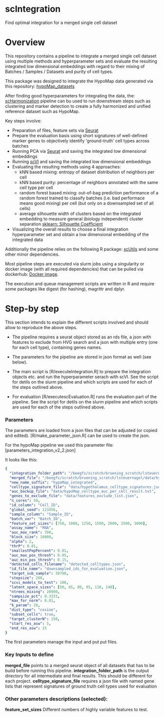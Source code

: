 # scIntegration
Find optimal integration for a merged single cell dataset

# Overview 

This repository contains a pipeline to integrate a merged single cell dataset using multiple methods and hyperparameter sets and evaluate the resulting integrated low dimensional embeddings with regard to their mixing of Batches / Samples / Datasets and purity of cell types.

This package was designed to integrate the HypoMap data generated via this repository: [hypoMap_datasets](https://github.sf.mpg.de/lsteuernagel/hypoMap_datasets)

After finding good hyperparameters for integrating the data, the: [scHarmonization](https://github.sf.mpg.de/lsteuernagel/scHarmonization) pipeline can bu used to run downstream steps such as clustering and marker detection to create a fully harmonized and unified reference dataset such as HypoMap.

Key steps involve:

- Preparation of files, feature sets  via [Seurat](https://satijalab.org/seurat/) 
- Prepare the evaluation basis using short signatures of well-defined marker genes to objectively identify 'ground-truth' cell types across batches
- Running PCA via [Seurat](https://satijalab.org/seurat/) and saving the integrated low dimensional embeddings 
- Running [scVI](https://scvi-tools.org/) and saving the integrated low dimensional embeddings 
- Evaluating the resulting methods using 4 approaches:
  - kNN based mixing: entropy of dataset distribution of neighbors per cell
  - kNN based purity: percentage of neighbors annotated with the same cell type per cell
  - random forest based mixing: out-of-bag prediction performance of a random forest trained to classify batches (i.e. bad performace means good mixing) per cell (but only on a downsampled set of all cells)
  - average silhouette width of clusters based on the integrated embedding to measure general (biology independent) cluster separation [sklearn: Silhouette Coefficient](https://scikit-learn.org/stable/modules/generated/sklearn.metrics.silhouette_score.html)
- Visualizing the overall results to choose a final integration hyperparameter set and obtain a low dimensional embedding of the integrated data 

Additionally the pipeline relies on the following R package: [scUtils](https://github.sf.mpg.de/lsteuernagel/scUtils) and some other minor dependencies.

Most pipeline steps are executed via slurm jobs using a singularity or docker image (with all required dependencies) that can be pulled via dockerhub: [Docker image](https://hub.docker.com/r/lsteuernagel/r_scvi_v2/tags).

The execution and queue management scripts are written in R and require some packages like digest (for hashing), magrittr and dplyr.

# Step-by step 

This section intends to explain the different scripts involved and should allow to reproduce the above steps.

- The pipeline requires a seurat object stored as an rds file, a json with features to exclude from HVG search and a json with multiple entry (one for each cell type), containing genes names.

- The parameters for the pipeline are stored in json format as well (see below).

- The main script is [R/executeIntegration.R] to prepare the integration objects etc. and run the hyperparameter serach with scVI. See the script for detils on the slurm pipeline and which scripts are used for each of the steps outlined above.

- For evaluation [R/executescEvaluation.R] runs the evaluation part of the pipeline. See the script for detils on the slurm pipeline and which scripts are used for each of the steps outlined above.

### Parameters

The parameters are loaded from a json files that can be adjusted (or copied and edited). [R/make_parameter_json.R] can be used to create the json.

For the hypoMap pipeline we used this parameter file: [parameters_integration_v2_2.json] 

It looks like this:

```yaml
{
  "integration_folder_path": "/beegfs/scratch/bruening_scratch/lsteuernagel/data/hypoMap_v2_integration/",
  "merged_file": "/beegfs/scratch/bruening_scratch/lsteuernagel/data/hypoMap_rawdata/hypoMap_merged_filtered.rds",
  "new_name_suffix": "hypoMap_integrated",
  "celltype_signature_file": "data/hypothalamus_celltype_signatures.json",
  "auc_backup_file": "data/hypoMap_celltype_auc_per_cell_result.txt",
  "genes_to_exclude_file": "data/features_exclude_list.json",
  "n_cores": 50,
  "id_column": "Cell_ID",
  "global_seed": 123456,
  "sample_column": "Sample_ID",
  "batch_var": "Batch_ID",
  "feature_set_sizes": [750, 1000, 1250, 1500, 2000, 2500, 3000],
  "assay_name": "RNA",
  "auc_max_rank": 700,
  "block_size": 10000,
  "alpha": 2,
  "thrP": 0.01,
  "smallestPopPercent": 0.01,
  "auc_max_pos_thresh": 0.05,
  "auc_min_pos_thresh": 0.15,
  "detected_cells_filename": "detected_celltypes.json",
  "id_file_name": "downsampled_ids_for_evaluation.json",
  "target_sub_sample": 38700,
  "stepsize": 200,
  "scvi_models_to_test": 100,
  "latent_space_sizes": [50, 65, 80, 95, 110, 140],
  "ntrees_mixing": 20000,
  "sampsize_pct": 0.3333,
  "max_for_norm": 0.01,
  "k_param": 20,
  "dist_type": "cosine",
  "subset_cells": true,
  "target_clusterN": 150,
  "start_res_asw": 5,
  "end_res_asw": 15
}
```

The first parameters manage the input and put put files.

### Key Inputs to define

**merged_file** points to a merged seurat object of all datasets that has to be build before running this pipeline. 
**integration_folder_path** is the output directory for all intermediate and final results. This should be different for each project. 
**celltype_signature_file** requires a json file with named gene lists that represent signatures of ground truth cell types used for evaluation

### Other parameters descriptions (selected):

**feature_set_sizes** Different numbers of highly variable features to test.

